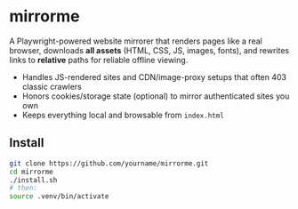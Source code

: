 # mirrorme

A Playwright-powered website mirrorer that renders pages like a real browser, downloads **all assets** (HTML, CSS, JS, images, fonts), and rewrites links to **relative** paths for reliable offline viewing.

- Handles JS-rendered sites and CDN/image-proxy setups that often 403 classic crawlers
- Honors cookies/storage state (optional) to mirror authenticated sites you own
- Keeps everything local and browsable from `index.html`

## Install

```bash
git clone https://github.com/yourname/mirrorme.git
cd mirrorme
./install.sh
# then:
source .venv/bin/activate


